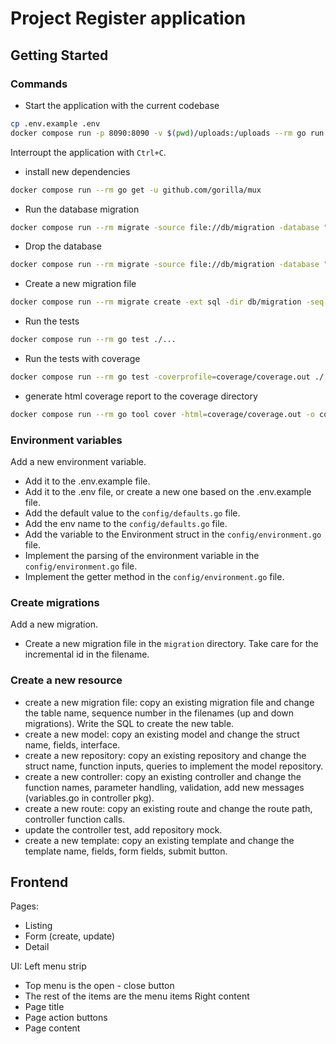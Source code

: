 # Project Register application

## Getting Started

### Commands

- Start the application with the current codebase
```bash
cp .env.example .env
docker compose run -p 8090:8090 -v $(pwd)/uploads:/uploads --rm go run cmd/main.go
```
Interroupt the application with `Ctrl+C`.

- install new dependencies
```bash
docker compose run --rm go get -u github.com/gorilla/mux
```

- Run the database migration
```bash
docker compose run --rm migrate -source file://db/migration -database "postgres://projectregister:password@db:5432/projectregister_development?sslmode=disable" up
```

- Drop the database
```bash
docker compose run --rm migrate -source file://db/migration -database "postgres://projectregister:password@db:5432/projectregister_development?sslmode=disable" drop -f
```

- Create a new migration file
```bash
docker compose run --rm migrate create -ext sql -dir db/migration -seq create_users_table
```

- Run the tests
```bash
docker compose run --rm go test ./...
```

- Run the tests with coverage
```bash
docker compose run --rm go test -coverprofile=coverage/coverage.out ./...
```

- generate html coverage report to the coverage directory
```bash
docker compose run --rm go tool cover -html=coverage/coverage.out -o coverage/index.html
```

### Environment variables

Add a new environment variable.

- Add it to the .env.example file.
- Add it to the .env file, or create a new one based on the .env.example file.
- Add the default value to the `config/defaults.go` file.
- Add the env name to the `config/defaults.go` file.
- Add the variable to the Environment struct in the `config/environment.go` file.
- Implement the parsing of the environment variable in the `config/environment.go` file.
- Implement the getter method in the `config/environment.go` file.

### Create migrations

Add a new migration.

- Create a new migration file in the `migration` directory. Take care for the incremental id in the filename.

### Create a new resource
- create a new migration file: copy an existing migration file and change the table name, sequence number in the filenames (up and down migrations). Write the SQL to create the new table.
- create a new model: copy an existing model and change the struct name, fields, interface.
- create a new repository: copy an existing repository and change the struct name, function inputs, queries to implement the model repository.
- create a new controller: copy an existing controller and change the function names, parameter handling, validation, add new messages (variables.go in controller pkg).
- create a new route: copy an existing route and change the route path, controller function calls.
- update the controller test, add repository mock.
- create a new template: copy an existing template and change the template name, fields, form fields, submit button.

## Frontend

Pages:
- Listing
- Form (create, update)
- Detail

UI:
Left menu strip
- Top menu is the open - close button
- The rest of the items are the menu items
Right content
- Page title
- Page action buttons
- Page content
